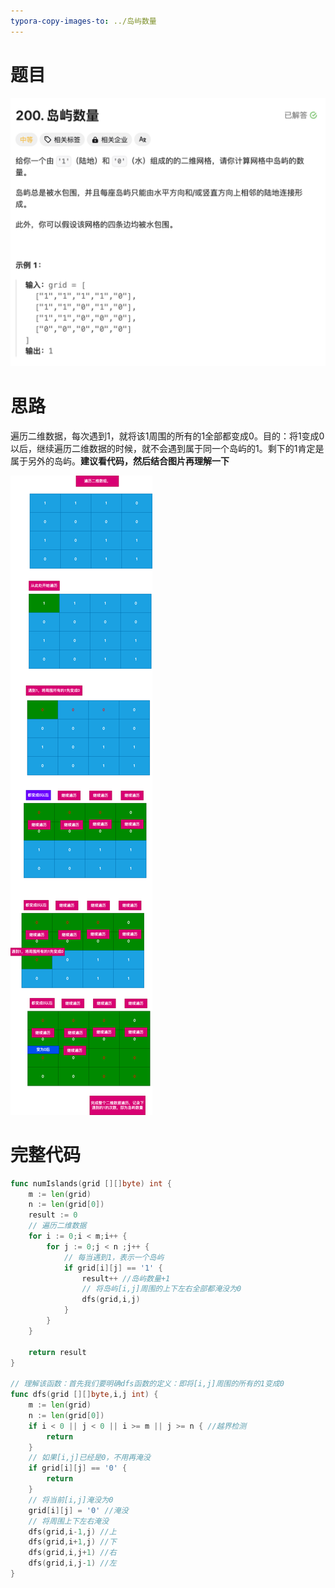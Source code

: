 ```yaml
---
typora-copy-images-to: ../岛屿数量
---
```


# 题目

![](./image-20231121203457698.png)

# 思路

遍历二维数据，每次遇到1，就将该1周围的所有的1全部都变成0。目的：将1变成0以后，继续遍历二维数据的时候，就不会遇到属于同一个岛屿的1。剩下的1肯定是属于另外的岛屿。**建议看代码，然后结合图片再理解一下**

![](./islandNum.png)



# 完整代码

```go
func numIslands(grid [][]byte) int {
    m := len(grid)
    n := len(grid[0])
    result := 0
  	// 遍历二维数据
    for i := 0;i < m;i++ {
        for j := 0;j < n ;j++ {
          	// 每当遇到1，表示一个岛屿
            if grid[i][j] == '1' {
                result++ //岛屿数量+1
              	// 将岛屿[i,j]周围的上下左右全部都淹没为0
                dfs(grid,i,j)
            }
        }
    }

    return result
}

// 理解该函数：首先我们要明确dfs函数的定义：即将[i,j]周围的所有的1变成0
func dfs(grid [][]byte,i,j int) {
    m := len(grid)
    n := len(grid[0])
    if i < 0 || j < 0 || i >= m || j >= n { //越界检测
        return
    }
  	// 如果[i,j]已经是0，不用再淹没
    if grid[i][j] == '0' {
        return
    }
  	// 将当前[i,j]淹没为0
    grid[i][j] = '0' //淹没
  	// 将周围上下左右淹没
    dfs(grid,i-1,j) //上
    dfs(grid,i+1,j) //下 
    dfs(grid,i,j+1) //右
    dfs(grid,i,j-1) //左
}
```



